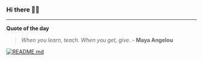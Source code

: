 ### Hi there 👋🏻


---

**Quote of the day**

> *When you learn, teach. When you get, give.* - **Maya Angelou** 

[![README.md](https://github.com/marcolovazzano/marcolovazzano/actions/workflows/readme.yml/badge.svg?branch=main)](https://github.com/marcolovazzano/marcolovazzano/actions/workflows/readme.yml)

